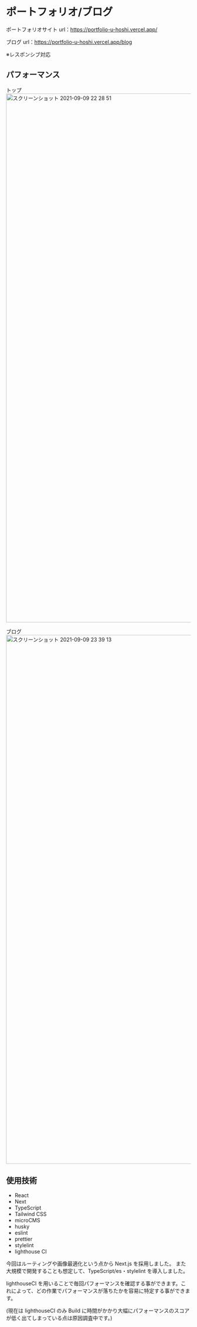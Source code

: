 # ポートフォリオ/ブログ

ポートフォリオサイト
url：https://portfolio-u-hoshi.vercel.app/

ブログ
url：https://portfolio-u-hoshi.vercel.app/blog

※レスポンシブ対応

## パフォーマンス

トップ
<img width="1440" alt="スクリーンショット 2021-09-09 22 28 51" src="https://user-images.githubusercontent.com/56116874/132706762-16de7ab6-7e9e-4b21-a6b5-501d871fbc90.png">

ブログ
<img width="1440" alt="スクリーンショット 2021-09-09 23 39 13" src="https://user-images.githubusercontent.com/56116874/132706822-012345e0-8814-4d05-ac5d-b870230ebae3.png">

## 使用技術

- React
- Next
- TypeScript
- Tailwind CSS
- microCMS
- husky
- eslint
- prettier
- stylelint
- lighthouse CI

今回はルーティングや画像最適化という点から Next.js を採用しました。
また大規模で開発することも想定して、TypeScript/es・stylelint を導入しました。

lighthouseCI を用いることで毎回パフォーマンスを確認する事ができます。これによって、どの作業でパフォーマンスが落ちたかを容易に特定する事ができます。

(現在は lighthouseCI のみ Build に時間がかかり大幅にパフォーマンスのスコアが低く出てしまっている点は原因調査中です。)
